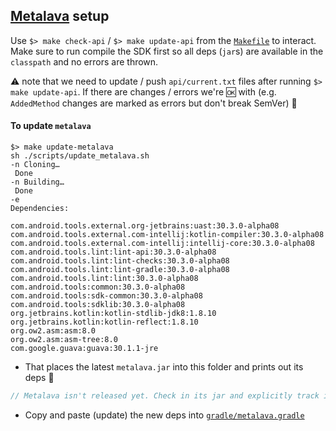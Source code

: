 ## [Metalava](https://android.googlesource.com/platform/tools/metalava/) setup

Use `$> make check-api` / `$> make update-api` from the [`Makefile`](https://github.com/mapbox/mapbox-maps-android/blob/main/Makefile) to interact. Make sure to run compile the SDK first so all deps (`jar`s) are available in the `classpath` and no errors are thrown.

:warning: note that we need to update / push `api/current.txt` files after running `$> make update-api`. If there are changes / errors we're 🆗 with (e.g. `AddedMethod` changes are marked as errors but don't break SemVer) 🚀

#### To update `metalava`

```
$> make update-metalava
sh ./scripts/update_metalava.sh
-n Cloning…
 Done
-n Building…
 Done
-e
Dependencies:

com.android.tools.external.org-jetbrains:uast:30.3.0-alpha08
com.android.tools.external.com-intellij:kotlin-compiler:30.3.0-alpha08
com.android.tools.external.com-intellij:intellij-core:30.3.0-alpha08
com.android.tools.lint:lint-api:30.3.0-alpha08
com.android.tools.lint:lint-checks:30.3.0-alpha08
com.android.tools.lint:lint-gradle:30.3.0-alpha08
com.android.tools.lint:lint:30.3.0-alpha08
com.android.tools:common:30.3.0-alpha08
com.android.tools:sdk-common:30.3.0-alpha08
com.android.tools:sdklib:30.3.0-alpha08
org.jetbrains.kotlin:kotlin-stdlib-jdk8:1.8.10
org.jetbrains.kotlin:kotlin-reflect:1.8.10
org.ow2.asm:asm:8.0
org.ow2.asm:asm-tree:8.0
com.google.guava:guava:30.1.1-jre
```

- That places the latest `metalava.jar` into this folder and prints out its deps 👀

```groovy
// Metalava isn't released yet. Check in its jar and explicitly track its transitive deps.
```

- Copy and paste (update) the new deps into [`gradle/metalava.gradle`](../gradle/metalava.gradle)